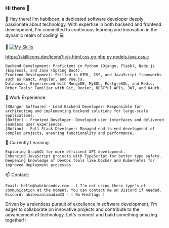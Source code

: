 ### Hi there 👋
👋 Hey there! I'm habibcan, a dedicated software developer deeply passionate about technology. With expertise in both backend and frontend development, I'm committed to continuous learning and innovation in the dynamic realm of coding! 💻

🚀 [![My Skills](https://skillicons.dev/icons?i=js,html,css,wasm)](https://skillicons.dev)

https://skillicons.dev/icons?i=js,html,css,go,php,py,nodejs,java,css,c

    Backend Development: Proficient in Python (Django, Flask), Node.js (Express), and Java (Spring Boot).
    Frontend Development: Skilled in HTML, CSS, and JavaScript frameworks such as React, Angular, and Vue.js.
    Databases: Experienced with MongoDB, MySQL, PostgreSQL, and Redis.
    Other Tools: Familiar with Git, Docker, RESTful APIs, JWT, and OAuth.

💼 Work Experience:

    [XHanger Software] - Lead Backend Developer: Responsible for architecting and implementing backend solutions for large-scale applications.
    [Buffer] - Frontend Developer: Developed user interfaces and delivered seamless user experiences.
    [Notion] - Full Stack Developer: Managed end-to-end development of complex projects, ensuring functionality and performance.

🌱 Currently Learning:

    Exploring GraphQL for more efficient API development.
    Enhancing JavaScript projects with TypeScript for better type safety.
    Deepening knowledge of DevOps tools like Docker and Kubernetes for improved deployment processes.

📫 Contact:

    Email: hello@habibcandev.com - ( I'm not using these type's of communication at the moment. You can contact me on Discord if needed.
    Discord: abibenanlamadim33 - ( No Hashtags )

Driven by a relentless pursuit of excellence in software development, I'm eager to collaborate on innovative projects and contribute to the advancement of technology. Let's connect and build something amazing together!✨
